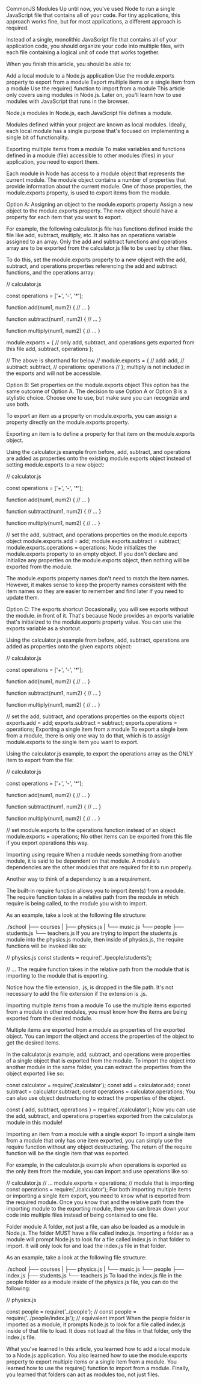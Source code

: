 CommonJS Modules
Up until now, you've used Node to run a single JavaScript file that contains all of your code. For tiny applications, this approach works fine, but for most applications, a different approach is required.

Instead of a single, monolithic JavaScript file that contains all of your application code, you should organize your code into multiple files, with each file containing a logical unit of code that works together.

When you finish this article, you should be able to:

Add a local module to a Node.js application
Use the module.exports property to export from a module
Export multiple items or a single item from a module
Use the require() function to import from a module
This article only covers using modules in Node.js. Later on, you'll learn how to use modules with JavaScript that runs in the browser.

Node.js modules
In Node.js, each JavaScript file defines a module.

Modules defined within your project are known as local modules. Ideally, each local module has a single purpose that's focused on implementing a single bit of functionality.

Exporting multiple items from a module
To make variables and functions defined in a module (file) accessible to other modules (files) in your application, you need to export them.

Each module in Node has access to a module object that represents the current module. The module object contains a number of properties that provide information about the current module. One of those properties, the module.exports property, is used to export items from the module.

Option A: Assigning an object to the module.exports property
Assign a new object to the module.exports property. The new object should have a property for each item that you want to export.

For example, the following calculator.js file has functions defined inside the file like add, subtract, multiply, etc. It also has an operations variable assigned to an array. Only the add and subtract functions and operations array are to be exported from the calculator.js file to be used by other files.

To do this, set the module.exports property to a new object with the add, subtract, and operations properties referencing the add and subtract functions, and the operations array:

// calculator.js

const operations = ['+', '-', '*'];

function add(num1, num2) {
  // ...
}

function subtract(num1, num2) {
  // ...
}

function multiply(num1, num2) {
  // ...
}

module.exports = { // only add, subtract, and operations gets exported from this file
  add,
  subtract,
  operations
};

// The above is shorthand for below
// module.exports = {
//   add: add,
//   subtract: subtract,
//   operations: operations
// };
multiply is not included in the exports and will not be accessible.

Option B: Set properties on the module.exports object
This option has the same outcome of Option A. The decision to use Option A or Option B is a stylistic choice. Choose one to use, but make sure you can recognize and use both.

To export an item as a property on module.exports, you can assign a property directly on the module.exports property.

Exporting an item is to define a property for that item on the module.exports object.

Using the calculator.js example from before, add, subtract, and operations are added as properties onto the existing module.exports object instead of setting module.exports to a new object:

// calculator.js

const operations = ['+', '-', '*'];

function add(num1, num2) {
  // ...
}

function subtract(num1, num2) {
  // ...
}

function multiply(num1, num2) {
  // ...
}

// set the add, subtract, and operations properties on the module.exports object
module.exports.add = add;
module.exports.subtract = subtract;
module.exports.operations = operations;
Node initializes the module.exports property to an empty object. If you don't declare and initialize any properties on the module.exports object, then nothing will be exported from the module.

The module.exports property names don't need to match the item names. However, it makes sense to keep the property names consistent with the item names so they are easier to remember and find later if you need to update them.

Option C: The exports shortcut
Occasionally, you will see exports without the module. in front of it. That's because Node provides an exports variable that's initialized to the module.exports property value. You can use the exports variable as a shortcut.

Using the calculator.js example from before, add, subtract, operations are added as properties onto the given exports object:

// calculator.js

const operations = ['+', '-', '*'];

function add(num1, num2) {
  // ...
}

function subtract(num1, num2) {
  // ...
}

function multiply(num1, num2) {
  // ...
}

// set the add, subtract, and operations properties on the exports object
exports.add = add;
exports.subtract = subtract;
exports.operations = operations;
Exporting a single item from a module
To export a single item from a module, there is only one way to do that, which is to assign module.exports to the single item you want to export.

Using the calculator.js example, to export the operations array as the ONLY item to export from the file:

// calculator.js

const operations = ['+', '-', '*'];

function add(num1, num2) {
  // ...
}

function subtract(num1, num2) {
  // ...
}

function multiply(num1, num2) {
  // ...
}

// set module.exports to the operations function instead of an object
module.exports = operations;
No other items can be exported from this file if you export operations this way.

Importing using require
When a module needs something from another module, it is said to be dependent on that module. A module's dependencies are the other modules that are required for it to run properly.

Another way to think of a dependency is as a requirement.

The built-in require function allows you to import item(s) from a module. The require function takes in a relative path from the module in which require is being called, to the module you wish to import.

As an example, take a look at the following file structure:

./school
├── courses
|   ├── physics.js
|   └── music.js
└── people
    ├── students.js
    └── teachers.js
If you are trying to import the students.js module into the physics.js module, then inside of physics.js, the require functions will be invoked like so:

// physics.js
const students = require('../people/students');

// ...
The require function takes in the relative path from the module that is importing to the module that is exporting.

Notice how the file extension, .js, is dropped in the file path. It's not necessary to add the file extension if the extension is .js.

Importing multiple items from a module
To use the multiple items exported from a module in other modules, you must know how the items are being exported from the desired module.

Multiple items are exported from a module as properties of the exported object. You can import the object and access the properties of the object to get the desired items.

In the calculator.js example, add, subtract, and operations were properties of a single object that is exported from the module. To import the object into another module in the same folder, you can extract the properties from the object exported like so:

const calculator = require('./calculator');
const add = calculator.add;
const subtract = calculator.subtract;
const operations = calculator.operations;
You can also use object destructuring to extract the properties of the object.

const { add, subtract, operations } = require('./calculator');
Now you can use the add, subtract, and operations properties exported from the calculator.js module in this module!

Importing an item from a module with a single export
To import a single item from a module that only has one item exported, you can simply use the require function without any object destructuring. The return of the require function will be the single item that was exported.

For example, in the calculator.js example when operations is exported as the only item from the module, you can import and use operations like so:

// calculator.js
// ...
module.exports = operations;
// module that is importing
const operations = require('./calculator');
For both importing multiple items or importing a single item export, you need to know what is exported from the required module. Once you know that and the relative path from the importing module to the exporting module, then you can break down your code into multiple files instead of being contained to one file.

Folder module
A folder, not just a file, can also be loaded as a module in Node.js. The folder MUST have a file called index.js. Importing a folder as a module will prompt Node.js to look for a file called index.js in that folder to import. It will only look for and load the index.js file in that folder.

As an example, take a look at the following file structure:

./school
├── courses
|   ├── physics.js
|   └── music.js
└── people
    ├── index.js
    ├── students.js
    └── teachers.js
To load the index.js file in the people folder as a module inside of the physics.js file, you can do the following:

// physics.js

const people = require('../people');
// const people = require('../people/index.js'); // equivalent import
When the people folder is imported as a module, it prompts Node.js to look for a file called index.js inside of that file to load. It does not load all the files in that folder, only the index.js file.

What you've learned
In this article, you learned how to add a local module to a Node.js application. You also learned how to use the module.exports property to export multiple items or a single item from a module. You learned how to use the require() function to import from a module. Finally, you learned that folders can act as modules too, not just files.